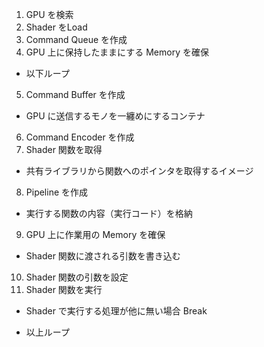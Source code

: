 1. GPU を検索
2. Shader をLoad
3. Command Queue を作成
4. GPU 上に保持したままにする Memory を確保
* 以下ループ
5. Command Buffer を作成
  - GPU に送信するモノを一纏めにするコンテナ
6. Command Encoder を作成
7. Shader 関数を取得
  - 共有ライブラリから関数へのポインタを取得するイメージ
8. Pipeline を作成
  - 実行する関数の内容（実行コード）を格納
9. GPU 上に作業用の Memory を確保
  - Shader 関数に渡される引数を書き込む
10. Shader 関数の引数を設定
11. Shader 関数を実行
- Shader で実行する処理が他に無い場合 Break
* 以上ループ
